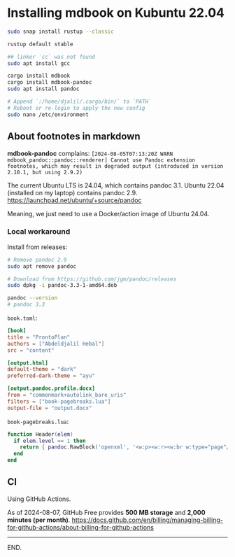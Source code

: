# Installing mdbook on Kubuntu 22.04

```sh
sudo snap install rustup --classic

rustup default stable

## linker `cc` was not found
sudo apt install gcc

cargo install mdbook
cargo install mdbook-pandoc
sudo apt install pandoc

# Append `:/home/djalil/.cargo/bin/` to `PATH`
# Reboot or re-login to apply the new config
sudo nano /etc/environment
```


## About footnotes in markdown

**mdbook-pandoc** complains:
`[2024-08-05T07:13:20Z WARN  mdbook_pandoc::pandoc::renderer] Cannot use Pandoc extension footnotes, which may result in degraded output (introduced in version 2.10.1, but using 2.9.2)`

The current Ubuntu LTS is 24.04, which contains pandoc 3.1.
Ubuntu 22.04 (installed on my laptop) contains pandoc 2.9.
https://launchpad.net/ubuntu/+source/pandoc

Meaning, we just need to use a Docker/action image of Ubuntu 24.04.

### Local workaround

Install from releases:
```sh
# Remove pandoc 2.9
sudo apt remove pandoc

# Download from https://github.com/jgm/pandoc/releases
sudo dpkg -i pandoc-3.3-1-amd64.deb

pandoc --version
# pandoc 3.3
```

`book.toml`:
```toml
[book]
title = "ProntoPlan"
authors = ["Abdeldjalil Hebal"]
src = "content"

[output.html]
default-theme = "dark"
preferred-dark-theme = "ayu"

[output.pandoc.profile.docx]
from = "commonmark+autolink_bare_uris"
filters = ["book-pagebreaks.lua"]
output-file = "output.docx"
```

`book-pagebreaks.lua`:
```lua
function Header(elem)
  if elem.level == 1 then
    return { pandoc.RawBlock('openxml', '<w:p><w:r><w:br w:type="page"/></w:r></w:p>'), elem }
  end
end
```


## CI

Using GitHub Actions.

As of 2024-08-07, GitHub Free provides **500 MB storage** and **2,000 minutes (per month)**.
https://docs.github.com/en/billing/managing-billing-for-github-actions/about-billing-for-github-actions

---

END.
